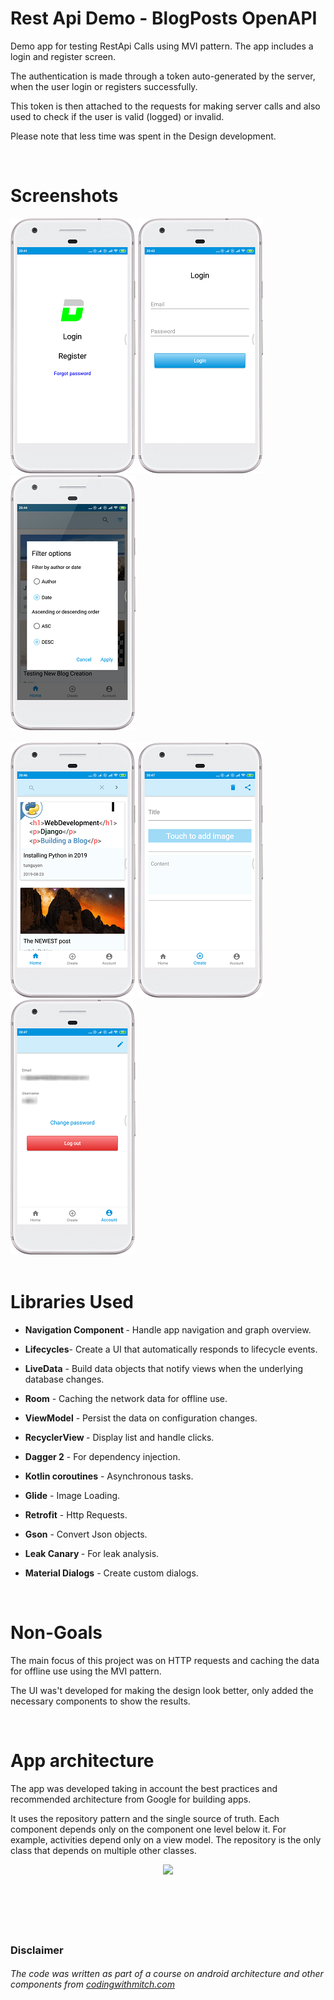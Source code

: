 # Rest Api Demo - BlogPosts OpenAPI

<p> Demo app for testing RestApi Calls using MVI pattern. The app includes a login and register screen.
<p> The authentication is made through a token auto-generated by the server, when the user login or registers successfully.
<p> This token is then attached to the requests for making server calls and also used to check if the user is valid (logged) or invalid.
<p> Please note that less time was spent in the Design development. </p>
<br>

# Screenshots

![Intro Screen](screens/screen1.png "Intro screen")
![Login Screen](screens/screen2.png "Simple login screen")
![Blog List](screens/screen3.png "List of blog posts")
<br></br>
![Blog list filter](screens/screen4.png "List of Blog Posts with the filter option")
![Create a Blog Post](screens/screen5.png "Create and publish a blog post screen")
![Account Details](screens/screen6.png "Account details screen")
  <br>
  <br>
  
# Libraries Used
 * <p><b> Navigation Component  </b> - Handle app navigation and graph overview.</p>
 * <p><b>Lifecycles</b>- Create a UI that automatically responds to lifecycle events.</p>
 * <p><b>LiveData</b> - Build data objects that notify views when the underlying database changes.</p>
 * <p><b>Room</b> - Caching the network data for offline use.</p> 
 * <p><b>ViewModel</b> - Persist the data on configuration changes.</p>
 * <p><b>RecyclerView </b> - Display list and handle clicks.</p>
 * <p><b>Dagger 2</b> - For dependency injection.</p>
 * <p><b>Kotlin coroutines</b> - Asynchronous tasks.</p>
 * <p><b>Glide</b> - Image Loading.</p>
 * <p><b>Retrofit</b> - Http Requests.</p> 
 * <p><b>Gson</b> - Convert Json objects.</p>
 * <p><b>Leak Canary </b> - For leak analysis.</p>
 * <p><b>Material Dialogs</b> - Create custom dialogs.</p>
  <br>
  
# Non-Goals
  <p>The main focus of this project was on HTTP requests and caching the data for offline use using the MVI pattern.</p>
  <p>The UI was't developed for making the design look better, only added the necessary components to show the results.</p>
  <br>
  
# App architecture
  <p>The app was developed taking in account the best practices and recommended architecture from Google for building apps.</p>
  <p>It uses the repository pattern and the single source of truth. Each component depends only on the component one level below it.
  For example, activities depend only on a view model. The repository is the only class that depends on multiple other classes.</p>
  <div class="center" align="center">
    <img class="center" src="https://developer.android.com/topic/libraries/architecture/images/final-architecture.png" height="400">
  </div>
  <br>
  <br>
  <br>
  <br>
  <br>

### Disclaimer
###### The code was written as part of a course on android architecture and other components from <a href="http://https://codingwithmitch.com"> codingwithmitch.com</a></p>
